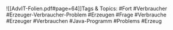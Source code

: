 
![[AdvIT-Folien.pdf#page=64]]Tags & Topics:
   #Fort
   #Verbraucher
   #Erzeuger-Verbraucher-Problem
   #Erzeugen
   #Frage
   #Verbrauche
   #Erzeuger
   #Verbrauchen
   #Java-Programm
   #Problems
   #Erzeug